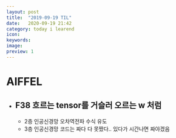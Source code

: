 ```yaml
---
layout: post
title:  "2019-09-19 TIL"
date:   2020-09-19 21:42
category: today i learend
icon: 
keywords: 
image:
preview: 1
---
```


# AIFFEL

- ## F38 흐르는 tensor를 거슬러 오르는 w 처럼
    - 2층 인공신경망 오차역전파 수식 유도
    - 3층 인공신경망 코드는 짜다 다 못짰다.. 있다가 시간나면 짜야겠음

